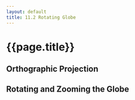 ```yaml
---
layout: default
title: 11.2 Rotating Globe
---
```


<!-- Include the TopoJSON library and the CSS styles -->
<script src="{{site.baseurl}}/assets/js/lib/topojson.js"></script>
<link rel="stylesheet" type="text/css" href="{{site.baseurl}}/chapter11/maps.css">

<h1 class="section-title">{{page.title}}</h1>

<h2 class="section-subtitle">Orthographic Projection</h2>

<div id="map-orthographic-clip"></div>

<script>
    d3.json('{{site.baseurl}}/chapter11/data/land.json', function(error, data) {

        if (error) { return error; }

        // Width and height of the SVG element
        var width = 600, height = 300;

        var geojson = topojson.feature(data, data.objects.ne_50m_land);

        // Create and configure an instance of the Orthographic projection
        var orthographic = d3.geo.orthographic()
            .scale(height / 2)
            .translate([width / 2, height / 2])
            .clipAngle(90);

        // Create and configure the geographic path generator
        var path = d3.geo.path()
            .projection(orthographic);

        var div = d3.select('#map-orthographic-clip'),
            svg = div.append('svg')
                .attr('width', width)
                .attr('height', height);

        // Globe
        svg.append('path').datum({type: 'Sphere'})
            .attr('class', 'globe')
            .attr('d', path);

        // Features
        svg.append('path').datum(geojson)
            .attr('class', 'land')
            .attr('d', path);

        // Create the graticule lines and append them to the SVG container
        var graticule = d3.geo.graticule();

        svg.append('path').datum(graticule())
            .attr('class', 'graticule')
            .attr('d', path);
    });
</script>


<h2 class="section-subtitle">Rotating and Zooming the Globe</h2>

<div id="map-zoom-orthographic"></div>

<script>
    d3.json('{{site.baseurl}}/chapter11/data/land.json', function(error, data) {

        if (error) { return error; }

        var width = 800,
            height = 400;

        var geojson = topojson.feature(data, data.objects.ne_50m_land);

        // Store the rotation and scale of the projection
        var state = {x: 0, y: -45, s: height / 2};

        // Configure the Orthographic projection
        var orthographic = d3.geo.orthographic()
            .scale(state.s)
            .translate([width / 2, height / 2])
            .clipAngle(90)
            .rotate([state.x, state.y]);

        // Create and configure the geographic path generator
        var path = d3.geo.path()
            .projection(orthographic);

        var div = d3.select('#map-zoom-orthographic'),
            svg = div.append('svg')
                .attr('width', width)
                .attr('height', height);

        // Globe
        var globe = svg.append('path').datum({type: 'Sphere'})
            .attr('class', 'globe')
            .attr('d', path);

        // Features
        var land = svg.append('path').datum(geojson)
            .attr('class', 'land')
            .attr('d', path);

        // Create the graticule lines and append them to the SVG container
        var graticule = d3.geo.graticule();

        var lines = svg.append('path').datum(graticule())
            .attr('class', 'graticule')
            .attr('d', path);

        // Append the overlay and set its attributes
        var overlay = svg.append('circle').datum(state)
            .attr('r', height / 2)
            .attr('transform', 'translate(' + [width / 2, height / 2] + ')')
            .attr('fill-opacity', 0);

        // Create and configure the zoom behavior
        var zoomBehavior = d3.behavior.zoom()
            .scaleExtent([0.5, 8])
            .on('zoom', zoom);

        // Add event listeners for the zoom gestures to the overlay
        overlay.call(zoomBehavior);

        function zoom(d) {

            // Compute the projection scale and the constant
            var scale = d3.event.scale,
                dx = d3.event.translate[0],
                dy = d3.event.translate[1];

            // Maps the translation vector to rotation angles
            d.x = 180 / width * dx;    // Horizontal rotation
            d.y = -180 / height * dy;  // Vertical rotation

            // Update the projection with the new rotation and scale
            orthographic
                .rotate([d.x, d.y])
                .scale(d.s * scale);

            // Recompute the paths and the overlay radius
            svg.selectAll('path').attr('d', path);
            overlay.attr('r', scale * height / 2);
        }


    });
</script>